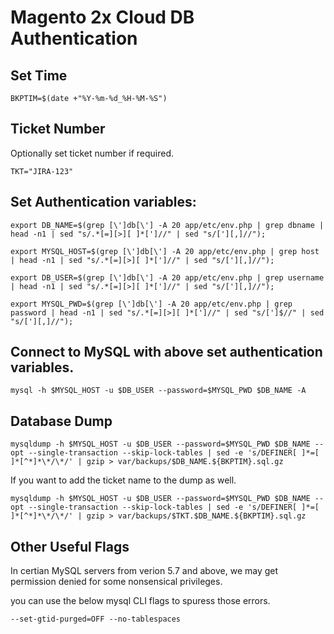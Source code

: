 # Magento 2x Cloud DB Authentication

## Set Time

```
BKPTIM=$(date +"%Y-%m-%d_%H-%M-%S")
```

## Ticket Number

Optionally set ticket number if required.

```
TKT="JIRA-123"
```

## Set Authentication variables:

```
export DB_NAME=$(grep [\']db[\'] -A 20 app/etc/env.php | grep dbname | head -n1 | sed "s/.*[=][>][ ]*[']//" | sed "s/['][,]//");

export MYSQL_HOST=$(grep [\']db[\'] -A 20 app/etc/env.php | grep host | head -n1 | sed "s/.*[=][>][ ]*[']//" | sed "s/['][,]//");

export DB_USER=$(grep [\']db[\'] -A 20 app/etc/env.php | grep username | head -n1 | sed "s/.*[=][>][ ]*[']//" | sed "s/['][,]//");

export MYSQL_PWD=$(grep [\']db[\'] -A 20 app/etc/env.php | grep password | head -n1 | sed "s/.*[=][>][ ]*[']//" | sed "s/[']$//" | sed "s/['][,]//");
```

## Connect to MySQL with above set authentication variables.

```
mysql -h $MYSQL_HOST -u $DB_USER --password=$MYSQL_PWD $DB_NAME -A
```

## Database Dump

```
mysqldump -h $MYSQL_HOST -u $DB_USER --password=$MYSQL_PWD $DB_NAME --opt --single-transaction --skip-lock-tables | sed -e 's/DEFINER[ ]*=[ ]*[^*]*\*/\*/' | gzip > var/backups/$DB_NAME.${BKPTIM}.sql.gz
```

If you want to add the ticket name to the dump as well.

```
mysqldump -h $MYSQL_HOST -u $DB_USER --password=$MYSQL_PWD $DB_NAME --opt --single-transaction --skip-lock-tables | sed -e 's/DEFINER[ ]*=[ ]*[^*]*\*/\*/' | gzip > var/backups/$TKT.$DB_NAME.${BKPTIM}.sql.gz
```

## Other Useful Flags

In certian MySQL servers from verion 5.7 and above, we may get permission denied for some nonsensical privileges.

you can use the below mysql CLI flags to spuress those errors.

```
--set-gtid-purged=OFF --no-tablespaces
```
